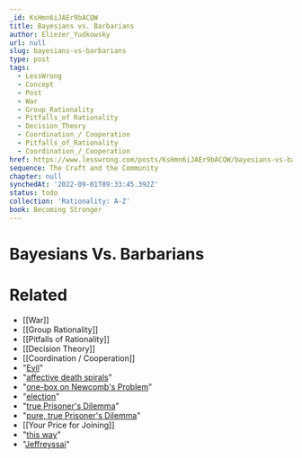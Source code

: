 ```yaml
---
_id: KsHmn6iJAEr9bACQW
title: Bayesians vs. Barbarians
author: Eliezer_Yudkowsky
url: null
slug: bayesians-vs-barbarians
type: post
tags:
  - LessWrong
  - Concept
  - Post
  - War
  - Group_Rationality
  - Pitfalls_of Rationality
  - Decision_Theory
  - Coordination_/ Cooperation
  - Pitfalls_of_Rationality
  - Coordination_/_Cooperation
href: https://www.lesswrong.com/posts/KsHmn6iJAEr9bACQW/bayesians-vs-barbarians
sequence: The Craft and the Community
chapter: null
synchedAt: '2022-09-01T09:33:45.392Z'
status: todo
collection: 'Rationality: A-Z'
book: Becoming Stronger
---
```


# Bayesians Vs. Barbarians


# Related

- [[War]]
- [[Group Rationality]]
- [[Pitfalls of Rationality]]
- [[Decision Theory]]
- [[Coordination / Cooperation]]
- "[Evil](http://www.overcomingbias.com/2007/06/are-your-enemie.html)"
- "[affective death spirals](http://www.overcomingbias.com/2007/12/affective-death.html)"
- "[one-box on Newcomb's Problem](http://www.overcomingbias.com/2008/01/newcombs-proble.html)"
- "[election](http://www.overcomingbias.com/2008/12/voting-kills.html)"
- "[true Prisoner's Dilemma](http://www.overcomingbias.com/2008/09/true-pd.html)"
- "[pure, true Prisoner's Dilemma](http://www.overcomingbias.com/2008/09/true-pd.html)"
- [[Your Price for Joining]]
- "[this way](http://www.overcomingbias.com/2007/10/fictional-evide.html)"
- "[Jeffreyssai](http://www.overcomingbias.com/2008/05/eld-science.html)"